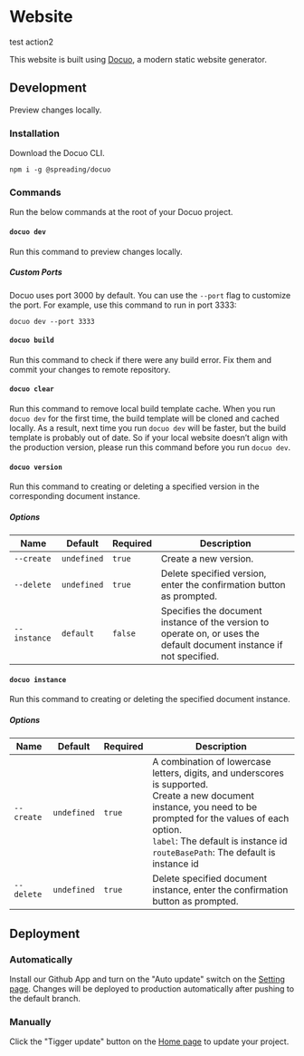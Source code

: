 # Website

test action2

This website is built using [Docuo](https://docuo.spreading.io), a modern static website generator.

## Development

Preview changes locally.

### Installation

Download the Docuo CLI.

```
npm i -g @spreading/docuo
```

### Commands

Run the below commands at the root of your Docuo project.

#### `docuo dev`

Run this command to preview changes locally.

##### Custom Ports

Docuo uses port 3000 by default. You can use the `--port` flag to customize the port. For example, use this command to run in port 3333:

```
docuo dev --port 3333
```

#### `docuo build`

Run this command to check if there were any build error. Fix them and commit your changes to remote repository.

#### `docuo clear`

Run this command to remove local build template cache.
When you run `docuo dev` for the first time, the build template will be cloned and cached locally.
As a result, next time you run `docuo dev` will be faster, but the build template is probably out of date.
So if your local website doesn’t align with the production version, please run this command before you run `docuo dev`.

#### `docuo version`

Run this command to creating or deleting a specified version in the corresponding document instance.

##### Options

| Name         | Default     | Required | Description                                                                                                           |
| ------------ | ----------- | -------- | --------------------------------------------------------------------------------------------------------------------- |
| `--create`   | `undefined` | `true`   | Create a new version.                                                                                                 |
| `--delete`   | `undefined` | `true`   | Delete specified version, enter the confirmation button as prompted.                                                  |
| `--instance` | `default`   | `false`  | Specifies the document instance of the version to operate on, or uses the default document instance if not specified. |

#### `docuo instance`

Run this command to creating or deleting the specified document instance.

##### Options

| Name       | Default     | Required | Description                                                                                                                                                                                                                                                           |
| ---------- | ----------- | -------- | --------------------------------------------------------------------------------------------------------------------------------------------------------------------------------------------------------------------------------------------------------------------- |
| `--create` | `undefined` | `true`   | A combination of lowercase letters, digits, and underscores is supported.<br />Create a new document instance, you need to be prompted for the values of each option.<br />`label`: The default is instance id<br />`routeBasePath`: The default is instance id<br /> |
| `--delete` | `undefined` | `true`   | Delete specified document instance, enter the confirmation button as prompted.                                                                                                                                                                                        |

## Deployment

### Automatically

Install our Github App and turn on the "Auto update" switch on the [Setting page](https://app.spreading.ai/workspace/setting/). Changes will be deployed to production automatically after pushing to the default branch.

### Manually

Click the "Tigger update" button on the [Home page](https://app.spreading.ai/home) to update your project.
